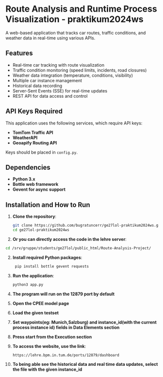 # Route Analysis and Runtime Process Visualization - praktikum2024ws

A web-based application that tracks car routes, traffic conditions, and weather data in real-time using various APIs.

## Features

- Real-time car tracking with route visualization
- Traffic condition monitoring (speed limits, incidents, road closures)
- Weather data integration (temperature, conditions, visibility)
- Multiple car instance management
- Historical data recording
- Server-Sent Events (SSE) for real-time updates
- REST API for data access and control

## API Keys Required

This application uses the following services, which require API keys:

- **TomTom Traffic API**
- **WeatherAPI**
- **Geoapify Routing API**

Keys should be placed in `config.py`.

## Dependencies

- **Python 3.x**
- **Bottle web framework**
- **Gevent for async support**

## Installation and How to Run

1. **Clone the repository**:
   ```sh
   git clone https://github.com/bugratuncerr/ge27lol-praktikum2024ws.git
   cd ge27lol-praktikum2024ws

1.  **Or you can directly access the code in the lehre server**:
   ```sh 
   cd /srv/gruppe/students/ge27lol/public_html/Route-Analysis-Project/
   ```
    
2. **Install required Python packages**:
   ```sh
    pip install bottle gevent requests

3. **Run the application**:
    ```sh
   python3 app.py

4. **The program will run on the 12879 port by default**

5. **Open the CPEE model page**

6. **Load the given testset**

7. **Set waypoints(eg: Munich,Salzburg) and instance_id(with the current process instance id) fields in Data Elements section**

8. **Press start from the Execution section**

9. **To access the website, use the link**:
   ```sh
   https://lehre.bpm.in.tum.de/ports/12879/dashboard
   ```
10. **To being able see the historical data and real time data updates, select the file with the given instance_id**




